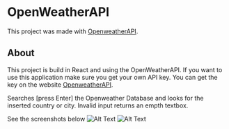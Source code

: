 # OpenWeatherAPI

This project was made with [OpenweatherAPI](https://openweathermap.org/).

## About

This project is build in React and using the OpenWeatherAPI.
If you want to use this application make sure you get your own API key. You can get the key on the website [OpenweatherAPI](https://openweathermap.org/). 

Searches [press Enter] the Openweather Database and looks for the inserted country or city.
Invalid input returns an empth textbox.

See the screenshots below 
![Alt Text](weatherapi/Preview1.JPG)
![Alt Text](weatherapi/Preview2.JPG)

